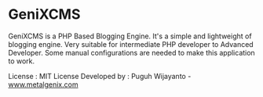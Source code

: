 # GeniXCMS

GeniXCMS is a PHP Based Blogging Engine. It's a simple and lightweight of blogging engine. Very suitable for intermediate PHP developer to Advanced Developer. Some manual configurations are needed to make this application to work. 

License : MIT License
Developed by : Puguh Wijayanto - www.metalgenix.com
